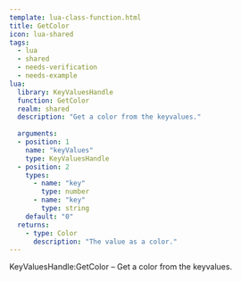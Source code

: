 ```yaml
---
template: lua-class-function.html
title: GetColor
icon: lua-shared
tags:
  - lua
  - shared
  - needs-verification
  - needs-example
lua:
  library: KeyValuesHandle
  function: GetColor
  realm: shared
  description: "Get a color from the keyvalues."
  
  arguments:
  - position: 1
    name: "keyValues"
    type: KeyValuesHandle
  - position: 2
    types:
      - name: "key"
        type: number
      - name: "key"
        type: string
    default: "0"
  returns:
    - type: Color
      description: "The value as a color."
---
```


<div class="lua__search__keywords">
KeyValuesHandle:GetColor &#x2013; Get a color from the keyvalues.
</div>
